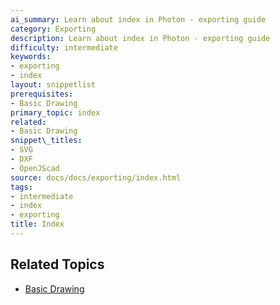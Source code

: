 ```yaml
---
ai_summary: Learn about index in Photon - exporting guide
category: Exporting
description: Learn about index in Photon - exporting guide
difficulty: intermediate
keywords:
- exporting
- index
layout: snippetlist
prerequisites:
- Basic Drawing
primary_topic: index
related:
- Basic Drawing
snippet\_titles:
- SVG
- DXF
- OpenJScad
source: docs/docs/exporting/index.html
tags:
- intermediate
- index
- exporting
title: Index
---
```



## Related Topics

- [Basic Drawing](../index.md)
